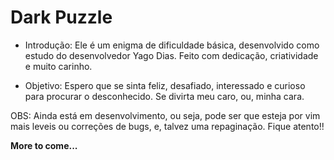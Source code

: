 # Dark Puzzle

- Introdução: Ele é um enigma de dificuldade básica, desenvolvido como estudo do desenvolvedor Yago Dias. Feito com dedicação, criatividade e muito carinho. 

- Objetivo: Espero que se sinta feliz, desafiado, interessado e curioso para procurar o desconhecido. Se divirta meu caro, ou, minha cara.



OBS: Ainda está em desenvolvimento, ou seja, pode ser que esteja por vim mais leveis ou correções de bugs, e, talvez uma repaginação. Fique atento!! 











**More to come...**

